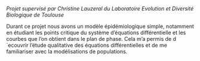 _Projet supervisé par Christine Lauzeral du Laboratoire Evolution et Diversité Biologique 
de Toulouse_

Durant ce projet nous avons un modèle épidémiologique simple, notamment en étudiant les
points critique du système d’équations différentielle et les courbes que l’on obtient dans le
plan de phase. Cela m’a permis de d´ecouvrir l’étude qualitative des équations différentielles
et de me familiariser avec la modélisations de populations.
